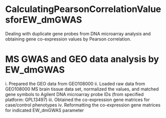 # CalculatingPearsonCorrelationValuesforEW_dmGWAS
Dealing with duplicate gene probes from DNA microarray analysis and obtaining gene co-expression values by Pearson correlation.


# MS GWAS and GEO data analysis by EW_dmGWAS
i.	Prepared the GEO data from GEO108000
ii.	Loaded raw data from GEO108000 MS brain tissue data set, normalized the values, and matched gene symbols to Agilent DNA microarray probe IDs (from specified platform: GPL13497)
iii.	Obtained the co-expression gene matrices for case/control phenotypes
iv.	Reformatting the co-expression gene matrices for indicated EW_dmGWAS parameter
